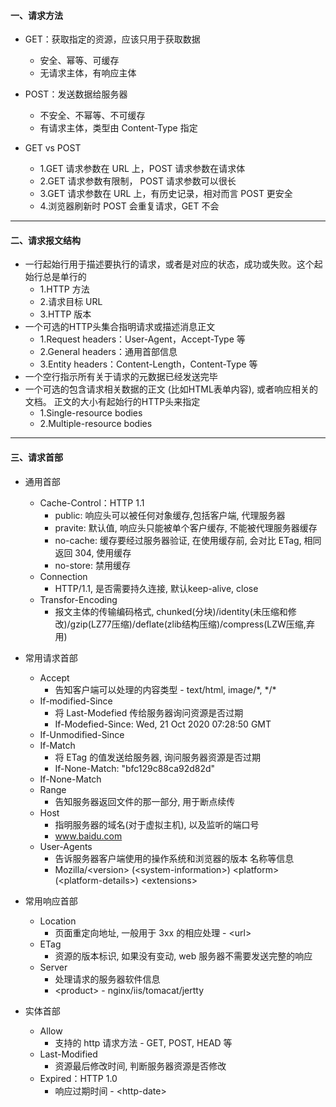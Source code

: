 #### 一、请求方法

+ GET：获取指定的资源，应该只用于获取数据
  + 安全、幂等、可缓存
  + 无请求主体，有响应主体

+ POST：发送数据给服务器
  + 不安全、不幂等、不可缓存
  + 有请求主体，类型由 Content-Type 指定

+ GET vs POST
  + 1.GET 请求参数在 URL 上，POST 请求参数在请求体
  + 2.GET 请求参数有限制， POST 请求参数可以很长
  + 3.GET 请求参数在 URL 上，有历史记录，相对而言 POST 更安全
  + 4.浏览器刷新时 POST 会重复请求，GET 不会

---

#### 二、请求报文结构

+ 一行起始行用于描述要执行的请求，或者是对应的状态，成功或失败。这个起始行总是单行的
  + 1.HTTP 方法
  + 2.请求目标 URL
  + 3.HTTP 版本
+ 一个可选的HTTP头集合指明请求或描述消息正文
  + 1.Request headers：User-Agent，Accept-Type 等
  + 2.General headers：通用首部信息
  + 3.Entity headers：Content-Length，Content-Type 等
+ 一个空行指示所有关于请求的元数据已经发送完毕
+ 一个可选的包含请求相关数据的正文 (比如HTML表单内容), 或者响应相关的文档。 正文的大小有起始行的HTTP头来指定
  + 1.Single-resource bodies
  + 2.Multiple-resource bodies

---

#### 三、请求首部

+ 通用首部
  + Cache-Control：HTTP 1.1
    + public: 响应头可以被任何对象缓存,包括客户端, 代理服务器
    + pravite: 默认值, 响应头只能被单个客户缓存, 不能被代理服务器缓存
    + no-cache: 缓存要经过服务器验证, 在使用缓存前, 会对比 ETag, 相同返回 304, 使用缓存
    + no-store: 禁用缓存
  + Connection
    + HTTP/1.1, 是否需要持久连接, 默认keep-alive, close
  + Transfor-Encoding
    + 报文主体的传输编码格式, chunked(分块)/identity(未压缩和修改)/gzip(LZ77压缩)/deflate(zlib结构压缩)/compress(LZW压缩,弃用)

+ 常用请求首部
  + Accept
    + 告知客户端可以处理的内容类型 - text/html, image/*, \*/\*
  + If-modified-Since
    + 将 Last-Modefied 传给服务器询问资源是否过期
    + If-Modefied-Since: Wed, 21 Oct 2020 07:28:50 GMT
  + If-Unmodified-Since
  + If-Match
    + 将 ETag 的值发送给服务器, 询问服务器资源是否过期
    + If-None-Match: "bfc129c88ca92d82d"
  + If-None-Match
  + Range
    + 告知服务器返回文件的那一部分, 用于断点续传
  + Host
    + 指明服务器的域名(对于虚拟主机), 以及监听的端口号
    + www.baidu.com
  + User-Agents
    + 告诉服务器客户端使用的操作系统和浏览器的版本 名称等信息
    + Mozilla/\<version> (\<system-information>) \<platform> (\<platform-details>) \<extensions>

+ 常用响应首部
  + Location
    + 页面重定向地址, 一般用于 3xx 的相应处理 - \<url>
  + ETag
    + 资源的版本标识, 如果没有变动, web 服务器不需要发送完整的响应
  + Server
    + 处理请求的服务器软件信息
    + \<product> - nginx/iis/tomacat/jertty

+ 实体首部
  + Allow
    + 支持的 http 请求方法 - GET, POST, HEAD 等
  + Last-Modified
    + 资源最后修改时间, 判断服务器资源是否修改
  + Expired：HTTP 1.0
    + 响应过期时间 - \<http-date>
